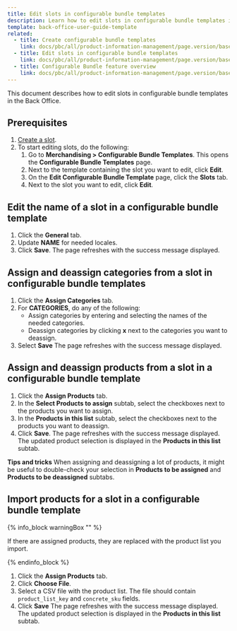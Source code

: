 ```yaml
---
title: Edit slots in configurable bundle templates
description: Learn how to edit slots in configurable bundle templates in the Back Office.
template: back-office-user-guide-template
related:
  - title: Create configurable bundle templates
    link: docs/pbc/all/product-information-management/page.version/base-shop/manage-in-the-back-office/configurable-bundle-templates/create-configurable-bundle-templates.html
  - title: Edit slots in configurable bundle templates
    link: docs/pbc/all/product-information-management/page.version/base-shop/manage-in-the-back-office/configurable-bundle-templates/edit-slots-in-configurable-bundle-templates.html
  - title: Configurable Bundle feature overview
    link: docs/pbc/all/product-information-management/page.version/base-shop/feature-overviews/configurable-bundle-feature-overview.html
---
```


This document describes how to edit slots in configurable bundle templates in the Back Office.

## Prerequisites

1. [Create a slot](/docs/pbc/all/product-information-management/{{page.version}}/base-shop/manage-in-the-back-office/configurable-bundle-templates/edit-configurable-bundle-templates.html#create-slots-in-a-configurable-bundle-template).
2. To start editing slots, do the following:
    1. Go to **Merchandising&nbsp;<span aria-label="and then">></span> Configurable Bundle Templates**.
        This opens the **Configurable Bundle Templates** page.
    2. Next to the template containing the slot you want to edit, click **Edit**.
    3. On the **Edit Configurable Bundle Template** page, click the **Slots** tab.
    4. Next to the slot you want to edit, click **Edit**.


## Edit the name of a slot in a configurable bundle template

1. Click the **General** tab.
2. Update **NAME** for needed locales.
3. Click **Save**.
    The page refreshes with the success message displayed.

## Assign and deassign categories from a slot in configurable bundle templates

1. Click the **Assign Categories** tab.
2. For **CATEGORIES**, do any of the following:
    * Assign categories by entering and selecting the names of the needed categories.
    * Deassign categories by clicking **x** next to the categories you want to deassign.
3. Select **Save**
    The page refreshes with the success message displayed.


## Assign and deassign products from a slot in a configurable bundle template

1. Click the **Assign Products** tab.
2. In the **Select Products to assign** subtab, select the checkboxes next to the products you want to assign.
3. In the **Products in this list** subtab, select the checkboxes next to the products you want to deassign.
4. Click **Save**.
    The page refreshes with the success message displayed. The updated product selection is displayed in the **Products in this list** subtab.

**Tips and tricks**
When assigning and deassigning a lot of products, it might be useful to double-check your selection in **Products to be assigned** and **Products to be deassigned** subtabs.

## Import products for a slot in a configurable bundle template


{% info_block warningBox "" %}

If there are assigned products, they are replaced with the product list you import.

{% endinfo_block %}

1. Click the **Assign Products** tab.
2. Click **Choose File**.
3. Select a CSV file with the product list. The file should contain `product_list_key` and `concrete_sku` fields.
4. Click **Save**
    The page refreshes with the success message displayed. The updated product selection is displayed in the **Products in this list** subtab.
